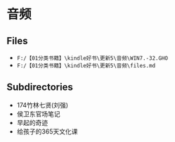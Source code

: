 # 音频

## Files

- `F:/【01分类书籍】\kindle好书\更新5\音频\WIN7.-32.GHO`
- `F:/【01分类书籍】\kindle好书\更新5\音频\files.md`

## Subdirectories

- 174竹林七贤(刘强)
- 侯卫东官场笔记
- 早起的奇迹
- 给孩子的365天文化课
